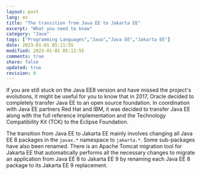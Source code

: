 ```yaml
---
layout: post
lang: en
title: "The transition from Java EE to Jakarta EE"
excerpt: "What you need to know"
category: "Java"
tags: ["Programming Languages","Java","Java EE","Jakarta EE"]
date: 2023-01-01 05:11:55
modified: 2023-01-01 05:11:55
comments: true
share: false
updated: true
revision: 0
---
```



If you are still stuck on the Java EE8 version and have missed the project's evolutions, it might be useful for you to know that in 2017, Oracle decided to completely transfer Java EE to an open source foundation. In coordination with Java EE partners Red Hat and IBM, it was decided to transfer Java EE along with the full reference implementation and the Technology Compatibility Kit (TCK) to the Eclipse Foundation.

The transition from Java EE to Jakarta EE mainly involves changing all Java EE 8 packages in the `javax.*` namespace to `jakarta.*`. Some sub-packages have also been renamed. There is an Apache Tomcat migration tool for Jakarta EE that automatically performs all the necessary changes to migrate an application from Java EE 8 to Jakarta EE 9 by renaming each Java EE 8 package to its Jakarta EE 9 replacement.


